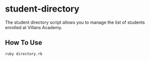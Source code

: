 # student-directory

The student directory script allows you to manage the list of students enrolled at Villans Academy.

## How To Use ##

```shell
ruby directory.rb
```
